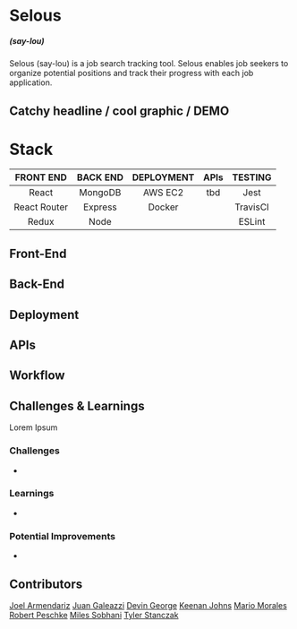 # Selous 
##### \(say-lou)

Selous (say-lou) is a job search tracking tool. Selous enables job seekers to organize potential positions and track their progress with each job application.

## Catchy headline / cool graphic / DEMO


# Stack

| FRONT END     | BACK END      | DEPLOYMENT  | APIs     | TESTING   |
| :-----------: |:-------------:| :----------:|:--------:|:---------:|
| React         | MongoDB       | AWS EC2     | tbd      |  Jest     |
| React Router  | Express       |   Docker    |          | TravisCI  |
| Redux         | Node          |             |          | ESLint    |

## Front-End

## Back-End

## Deployment

## APIs

## Workflow

## Challenges & Learnings

Lorem Ipsum

### Challenges

*

### Learnings

*

### Potential Improvements

*

## Contributors

[Joel Armendariz](https://github.com/joelarmendariz) 
[Juan Galeazzi](https://github.com/jlgaleazzi) 
[Devin George](https://github.com/devinkgeorge) 
[Keenan Johns](https://github.com/FluxxField) 
[Mario Morales](http://github.com/mariomorales7x7) 
[Robert Peschke](http://github.com/robertpeschke) 
[Miles Sobhani](https://github.com/MilesSobhani) 
[Tyler Stanczak](https://github.com/tylerstanczak) 
